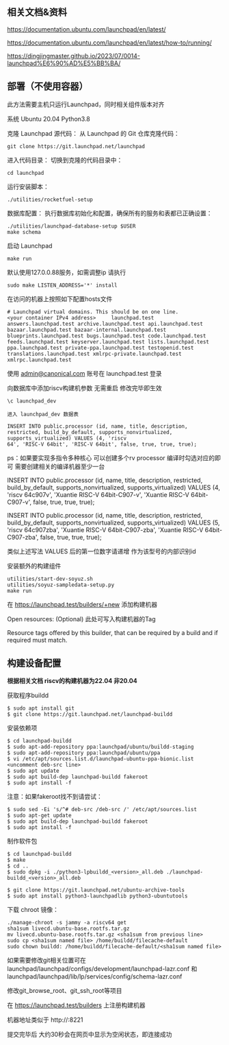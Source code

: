 
## 相关文档&资料

https://documentation.ubuntu.com/launchpad/en/latest/

https://documentation.ubuntu.com/launchpad/en/latest/how-to/running/

https://dingjingmaster.github.io/2023/07/0014-launchpad%E6%90%AD%E5%BB%BA/

## 部署（不使用容器）

此方法需要主机只运行Launchpad，同时相关组件版本对齐

系统 Ubuntu 20.04 Python3.8

克隆 Launchpad 源代码： 从 Launchpad 的 Git 仓库克隆代码：
```
git clone https://git.launchpad.net/launchpad
```
进入代码目录： 切换到克隆的代码目录中：

```
cd launchpad
```
运行安装脚本：

```
./utilities/rocketfuel-setup
```
数据库配置： 执行数据库初始化和配置，确保所有的服务和表都已正确设置：

```
./utilities/launchpad-database-setup $USER
make schema
```
启动 Launchpad

```
make run
```

默认使用127.0.0.88服务，如需调整ip 请执行
```
sudo make LISTEN_ADDRESS='*' install
```
在访问的机器上按照如下配置hosts文件
```
# Launchpad virtual domains. This should be on one line.
<your container IPv4 address>     launchpad.test answers.launchpad.test archive.launchpad.test api.launchpad.test bazaar.launchpad.test bazaar-internal.launchpad.test blueprints.launchpad.test bugs.launchpad.test code.launchpad.test feeds.launchpad.test keyserver.launchpad.test lists.launchpad.test ppa.launchpad.test private-ppa.launchpad.test testopenid.test translations.launchpad.test xmlrpc-private.launchpad.test xmlrpc.launchpad.test
```



使用 admin@canonical.com 账号在 launchpad.test 登录



向数据库中添加riscv构建机参数 无需重启 修改完毕即生效

```
\c launchpad_dev  

进入 launchpad_dev 数据表

INSERT INTO public.processor (id, name, title, description, restricted, build_by_default, supports_nonvirtualized, supports_virtualized) VALUES (4, 'riscv
64', 'RISC-V 64bit', 'RISC-V 64bit', false, true, true, true);
```

ps：如果要实现多指令多种核心 可以创建多个rv processor 编译时勾选对应的即可 需要创建相关的编译机器至少一台


INSERT INTO public.processor (id, name, title, description, restricted, build_by_default, supports_nonvirtualized, supports_virtualized) VALUES (4, 'riscv
64c907v', 'Xuantie RISC-V 64bit-C907-v', 'Xuantie RISC-V 64bit-C907-v', false, true, true, true);

INSERT INTO public.processor (id, name, title, description, restricted, build_by_default, supports_nonvirtualized, supports_virtualized) VALUES (5, 'riscv
64c907zba', 'Xuantie RISC-V 64bit-C907-zba', 'Xuantie RISC-V 64bit-C907-zba', false, true, true, true);

类似上述写法  VALUES 后的第一位数字请递增 作为该型号的内部识别id



安装额外的构建组件
```
utilities/start-dev-soyuz.sh
utilities/soyuz-sampledata-setup.py
make run
```


在 https://launchpad.test/builders/+new 添加构建机器


Open resources: (Optional)  此处可写入构建机器的Tag

Resource tags offered by this builder, that can be required by a build and if required must match.



## 构建设备配置


**根据相关文档 riscv的构建机器为22.04 非20.04**

获取程序buildd
```
$ sudo apt install git
$ git clone https://git.launchpad.net/launchpad-buildd
```
安装依赖项
```
$ cd launchpad-buildd
$ sudo apt-add-repository ppa:launchpad/ubuntu/buildd-staging
$ sudo apt-add-repository ppa:launchpad/ubuntu/ppa
$ vi /etc/apt/sources.list.d/launchpad-ubuntu-ppa-bionic.list <uncomment deb-src line>
$ sudo apt update
$ sudo apt build-dep launchpad-buildd fakeroot
$ sudo apt install -f
```
注意：如果fakeroot找不到请尝试：
```
$ sudo sed -Ei 's/^# deb-src /deb-src /' /etc/apt/sources.list
$ sudo apt-get update
$ sudo apt build-dep launchpad-buildd fakeroot
$ sudo apt install -f
```
制作软件包
```
$ cd launchpad-buildd
$ make
$ cd ..
$ sudo dpkg -i ./python3-lpbuildd_<version>_all.deb ./launchpad-buildd_<version>_all.deb
```
```
$ git clone https://git.launchpad.net/ubuntu-archive-tools
$ sudo apt install python3-launchpadlib python3-ubuntutools
```
下载 chroot 镜像：
```
./manage-chroot -s jammy -a riscv64 get
sha1sum livecd.ubuntu-base.rootfs.tar.gz
mv livecd.ubuntu-base.rootfs.tar.gz <sha1sum from previous line>
sudo cp <sha1sum named file> /home/buildd/filecache-default
sudo chown buildd: /home/buildd/filecache-default/<sha1sum named file>
```
如果需要修改git相关位置可在launchpad/launchpad/configs/development/launchpad-lazr.conf 和 launchpad/launchpad/lib/lp/services/config/schema-lazr.conf

修改git_browse_root、git_ssh_root等项目


在 https://launchpad.test/builders 上注册构建机器

机器地址类似于 http://<buildd ip>:8221

提交完毕后 大约30秒会在网页中显示为空闲状态，即连接成功